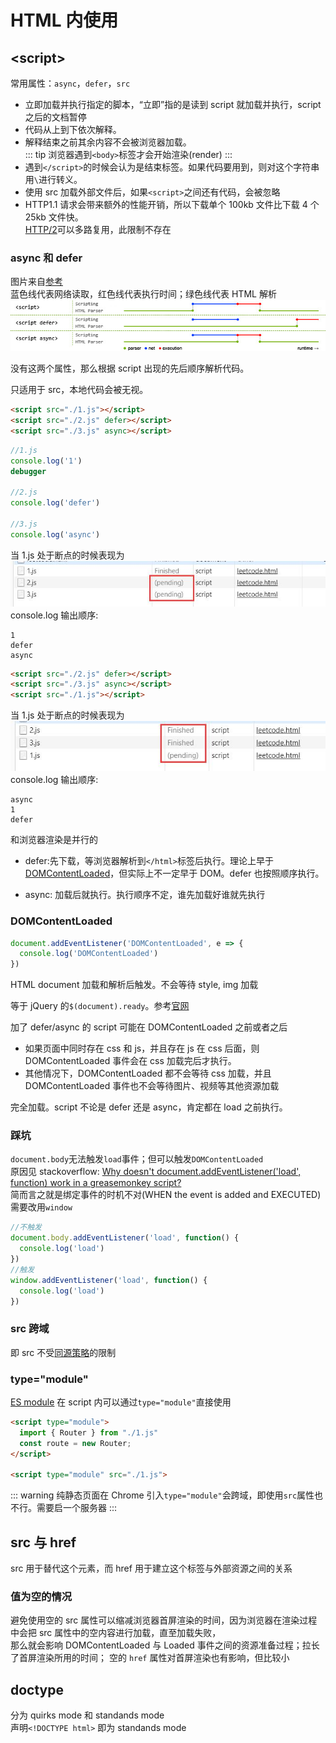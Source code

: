 # HTML 内使用

## &lt;script&gt;

常用属性：`async`，`defer`，`src`

- 立即加载并执行指定的脚本，“立即”指的是读到 script 就加载并执行，script 之后的文档暂停
- 代码从上到下依次解释。
- 解释结束之前其余内容不会被浏览器加载。  
  ::: tip
  浏览器遇到`<body>`标签才会开始渲染(render)
  :::
- 遇到`</script>`的时候会认为是结束标签。如果代码要用到，则对这个字符串用`\`进行转义。
- 使用 src 加载外部文件后，如果`<script>`之间还有代码，会被忽略
- HTTP1.1 请求会带来额外的性能开销，所以下载单个 100kb 文件比下载 4 个 25kb 文件快。  
  [HTTP/2](https://www.zhihu.com/question/34074946)可以多路复用，此限制不存在

### async 和 defer

图片来自[参考](https://segmentfault.com/q/1010000000640869)  
蓝色线代表网络读取，红色线代表执行时间；绿色线代表 HTML 解析  
![async和defer](../images/244a0c3246f534e96ce88124e3978261.jpg)

没有这两个属性，那么根据 script 出现的先后顺序解析代码。

只适用于 src，本地代码会被无视。

```html
<script src="./1.js"></script>
<script src="./2.js" defer></script>
<script src="./3.js" async></script>
```

```js
//1.js
console.log('1')
debugger

//2.js
console.log('defer')

//3.js
console.log('async')
```

当 1.js 处于断点的时候表现为
![](../images/src1.jpg)  
console.log 输出顺序:

```
1
defer
async
```

```html
<script src="./2.js" defer></script>
<script src="./3.js" async></script>
<script src="./1.js"></script>
```

当 1.js 处于断点的时候表现为  
![](../images/src2.jpg)  
console.log 输出顺序:

```
async
1
defer
```

和浏览器渲染是并行的

- defer:先下载，等浏览器解析到`</html>`标签后执行。理论上早于[DOMContentLoaded](#DOMContentLoaded)，但实际上不一定早于 DOM。defer 也按照顺序执行。

- async: 加载后就执行。执行顺序不定，谁先加载好谁就先执行

### DOMContentLoaded

```js
document.addEventListener('DOMContentLoaded', e => {
  console.log('DOMContentLoaded')
})
```

HTML document 加载和解析后触发。不会等待 style, img 加载

等于 jQuery 的`$(document).ready`。参考[官网](https://api.jquery.com/ready/)

加了 defer/async 的 script 可能在 DOMContentLoaded 之前或者之后

- 如果页面中同时存在 css 和 js，并且存在 js 在 css 后面，则 DOMContentLoaded 事件会在 css 加载完后才执行。
- 其他情况下，DOMContentLoaded 都不会等待 css 加载，并且 DOMContentLoaded 事件也不会等待图片、视频等其他资源加载

完全加载。script 不论是 defer 还是 async，肯定都在 load 之前执行。

### 踩坑

`document.body`无法触发`load`事件；但可以触发`DOMContentLoaded`  
原因见 stackoverflow: [Why doesn't document.addEventListener('load', function) work in a greasemonkey script?](https://stackoverflow.com/questions/16404380/why-doesnt-document-addeventlistenerload-function-work-in-a-greasemonkey-s)  
简而言之就是绑定事件的时机不对(WHEN the event is added and EXECUTED)  
需要改用`window`

```js
//不触发
document.body.addEventListener('load', function() {
  console.log('load')
})
//触发
window.addEventListener('load', function() {
  console.log('load')
})
```

### src 跨域

即 src 不受[同源策略](./027_async.md#同源策略)的限制

### type="module"

[ES module](./032_modules.md) 在 script 内可以通过`type="module"`直接使用

```html
<script type="module">
  import { Router } from "./1.js"
  const route = new Router;
</script>

<script type="module" src="./1.js">
```

::: warning
纯静态页面在 Chrome 引入`type="module"`会跨域，即使用`src`属性也不行。需要启一个服务器
:::

## src 与 href

src 用于替代这个元素，而 href 用于建立这个标签与外部资源之间的关系

### 值为空的情况

避免使用空的 src 属性可以缩减浏览器首屏渲染的时间，因为浏览器在渲染过程中会把 src 属性中的空内容进行加载，直至加载失败，  
那么就会影响 DOMContentLoaded 与 Loaded 事件之间的资源准备过程；拉长了首屏渲染所用的时间；
空的 `href` 属性对首屏渲染也有影响，但比较小

## doctype

分为 quirks mode 和 standands mode  
声明`<!DOCTYPE html>` 即为 standands mode
